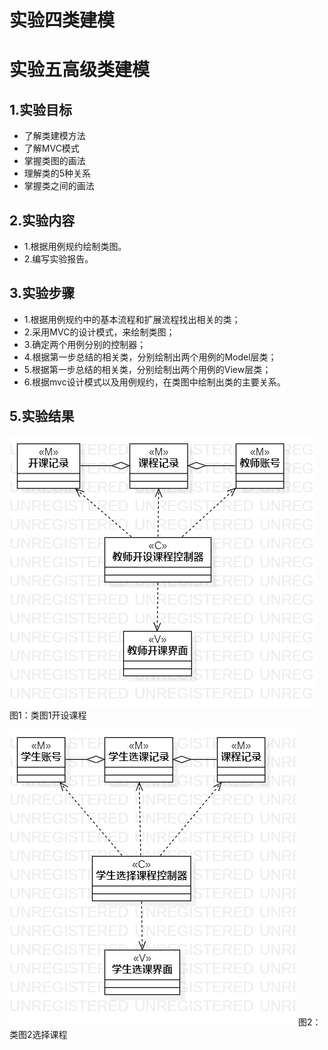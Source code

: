 # 实验四类建模
# 实验五高级类建模

## 1.实验目标
- 了解类建模方法
- 了解MVC模式
- 掌握类图的画法
- 理解类的5种关系
- 掌握类之间的画法


## 2.实验内容
- 1.根据用例规约绘制类图。
- 2.编写实验报告。



## 3.实验步骤
- 1.根据用例规约中的基本流程和扩展流程找出相关的类；
- 2.采用MVC的设计模式，来绘制类图；
- 3.确定两个用例分别的控制器；
- 4.根据第一步总结的相关类，分别绘制出两个用例的Model层类；
- 5.根据第一步总结的相关类，分别绘制出两个用例的View层类；
- 6.根据mvc设计模式以及用例规约，在类图中绘制出类的主要关系。


## 5.实验结果
![类图1](./Class_openclass.jpg)
图1：类图1开设课程

![类图2](./Class_selectclass.jpg)
图2：类图2选择课程


